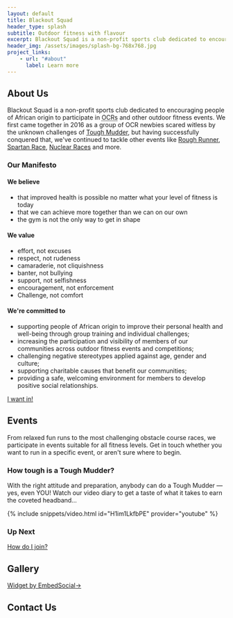 ```yaml
---
layout: default
title: Blackout Squad
header_type: splash
subtitle: Outdoor fitness with flavour
excerpt: Blackout Squad is a non-profit sports club dedicated to encouraging people of African origin to participate in OCRs and other outdoor fitness events.
header_img: /assets/images/splash-bg-768x768.jpg
project_links:
    - url: "#about"
      label: Learn more
---
```


<h2 id="about">About Us</h2>

Blackout Squad is a non-profit sports club dedicated to encouraging people of African origin to participate in <abbr title="Obstacle Course Races">OCRs</abbr> and other outdoor fitness events. We first came together in 2016 as a group of OCR newbies scared witless by the unknown challenges of [Tough Mudder](https://toughmudder.co.uk), but having successfully conquered that, we've continued to tackle other events like [Rough Runner](https://roughrunner.com), [Spartan Race](https://www.spartanrace.uk/en), [Nuclear Races](https://nuclear-races.co.uk) and more.

### Our Manifesto

#### We believe

- that improved health is possible no matter what your level of fitness is today
- that we can achieve more together than we can on our own
- the gym is not the only way to get in shape

#### We value

- effort, not excuses
- respect, not rudeness
- camaraderie, not cliquishness
- banter, not bullying
- support, not selfishness
- encouragement, not enforcement
- Challenge, not comfort

#### We're committed to

- supporting people of African origin to improve their personal health and well-being through group training and individual challenges;
- increasing the participation and visibility of members of our communities across outdoor fitness events and competitions;
- challenging negative stereotypes applied against age, gender and culture;
- supporting charitable causes that benefit our communities;
- providing a safe, welcoming environment for members to develop positive social relationships.

<p class="text-center"><a href="#contact" class="btn btn-info btn-lg">I want in!</a></p>

<h2 id="events">Events</h2>

From relaxed fun runs to the most challenging obstacle course races, we participate in events suitable for all fitness levels. Get in touch whether you want to run in a specific event, or aren't sure where to begin.

### How tough is a Tough Mudder?

With the right attitude and preparation, anybody can do a Tough Mudder — yes, even YOU! Watch our video diary to get a taste of what it takes to earn the coveted headband…

{% include snippets/video.html id="H1im1LkfbPE" provider="youtube" %}

### Up Next

<div class="bs-component table-responsive"></div>

<p class="text-center"><a href="#contact" class="btn btn-info btn-lg">How do I join?</a></p>

<h2 id="gallery">Gallery</h2>

<div class="embedsocial-hashtag" data-ref="57faadb2828c2274d52cb3bd29c892ab25527b35"> <a class="feed-powered-by-es feed-powered-by-es-feed-new" href="https://embedsocial.com/social-media-aggregator/" target="_blank" title="Widget by EmbedSocial"> Widget by EmbedSocial<span>→</span> </a> </div> <script> (function(d, s, id) { var js; if (d.getElementById(id)) {return;} js = d.createElement(s); js.id = id; js.src = "https://embedsocial.com/cdn/ht.js"; d.getElementsByTagName("head")[0].appendChild(js); }(document, "script", "EmbedSocialHashtagScript")); </script>

<h2 id="contact">Contact Us</h2>

<script type="text/javascript" src="https://form.jotform.com/jsform/230706324955356"></script>
